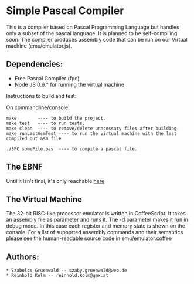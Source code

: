 # Simple Pascal Compiler

This is a compiler based on Pascal Programming Language but handles only a subset of the pascal language. It is planned to be self-compiling soon. The compiler produces assembly code that can be run on our Virtual machine (emu/emulator.js).

## Dependencies:
* Free Pascal Compiler (fpc)
* Node JS 0.6.* for running the virtual machine

Instructions to build and test:

On commandline/console:

	make	    ---- to build the project.
	make test   ---- to run tests.
	make clean  ---- to remove/delete unncessary files after building.
	make runLastAsmTest ---- to run the virtual machine with the last compiled out.asm file
	
	./SPC someFile.pas  ---- to compile a pascal file.

## The EBNF
Until it isn't final, it's only reachable [here](http://www.cs.uni-salzburg.at/~ck/wiki/index.php?n=CC-Summer-2012.SPCEBNF)

## The Virtual Machine
The 32-bit RISC-like processor emulator is written in CoffeeScript. It takes an assembly file as parameter and runs it. The -d parameter makes it run in debug mode. In this case each register and memory state is shown on the console. For a list of supported assembly commands and their semantics please see the human-readable source code in emu/emulator.coffee

## Authors:
    * Szabolcs Gruenwald -- szaby.gruenwald@web.de
    * Reinhold Kolm -- reinhold.kolm@gmx.at

